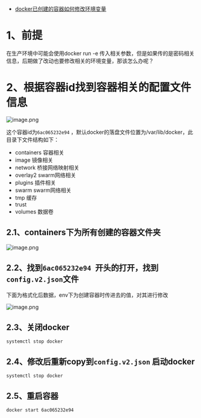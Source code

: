 - [docker已创建的容器如何修改环境变量](https://www.yuque.com/u1300481/kb/bzltu6)



# 1、前提

在生产环境中可能会使用docker run -e 传入相关参数，但是如果传的是密码相关信息，后期做了改动也要修改相关的环境变量，那该怎么办呢？

# 2、根据容器id找到容器相关的配置文件信息

![image.png](https://cdn.nlark.com/yuque/0/2021/png/1557017/1614778227614-4b5002a0-f9bd-4f71-885e-1320c0404a08.png)

这个容器id为`6ac065232e94` ，默认docker的落盘文件位置为/var/lib/docker，此目录下文件结构如下：

- containers  容器相关
- image   镜像相关
- network  桥接网络映射相关
- overlay2  swarm网络相关
- plugins  插件相关
- swarm  swarm网络相关
- tmp  缓存
- trust  
- volumes 数据卷

## 2.1、containers下为所有创建的容器文件夹

![image.png](https://cdn.nlark.com/yuque/0/2021/png/1557017/1614778449541-cd24136c-ff27-4692-b31e-8f0989177a52.png)

## 2.2、找到`6ac065232e94 `开头的打开，找到`config.v2.json`文件

下面为格式化后数据，env下为创建容器时传进去的值，对其进行修改

![image.png](https://cdn.nlark.com/yuque/0/2021/png/1557017/1614778635159-00a05624-b674-40c5-9195-83596c6562bc.png)

## 2.3、关闭docker

```
systemctl stop docker
```

## 2.4、修改后重新copy到`config.v2.json` 启动docker

```
systemctl stop docker
```

## 2.5、重启容器

```
docker start 6ac065232e94
```